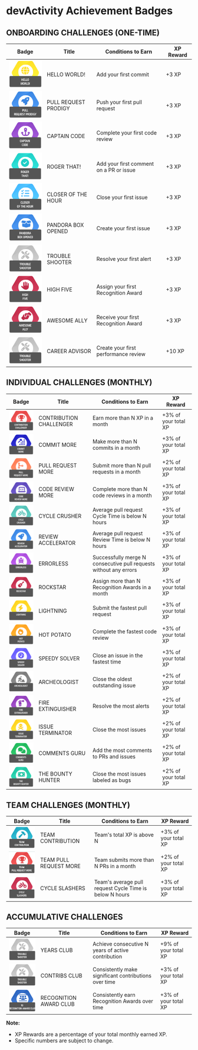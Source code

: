 # devActivity Achievement Badges

## **ONBOARDING CHALLENGES (ONE-TIME)**

| Badge | Title | Conditions to Earn | XP Reward |
|---|---|---|---|
| ![HELLO WORLD!](hello-world.png "HELLO WORLD!") | HELLO WORLD! | Add your first commit | +3 XP |
| ![PULL REQUEST PRODIGY](pull-request-prodigy.png "PULL REQUEST PRODIGY") | PULL REQUEST PRODIGY | Push your first pull request | +3 XP |
| ![CAPTAIN CODE](captain-code.png "CAPTAIN CODE") | CAPTAIN CODE | Complete your first code review | +3 XP |
| ![ROGER THAT!](roger-that.png "ROGER THAT!") | ROGER THAT! | Add your first comment on a PR or issue | +3 XP |
| ![CLOSER OF THE HOUR](closer-of-the-hour.png "CLOSER OF THE HOUR") | CLOSER OF THE HOUR | Close your first issue | +3 XP |
| ![PANDORA BOX OPENED](pandora-box-opened.png "PANDORA BOX OPENED") | PANDORA BOX OPENED | Create your first issue | +3 XP |
| ![TROUBLE SHOOTER](trouble-shooter.png "TROUBLE SHOOTER") | TROUBLE SHOOTER | Resolve your first alert | +3 XP |
| ![HIGH FIVE](high-five.png "HIGH FIVE") | HIGH FIVE | Assign your first Recognition Award | +3 XP |
| ![AWESOME ALLY](awesome-ally.png "AWESOME ALLY") | AWESOME ALLY | Receive your first Recognition Award | +3 XP |
| ![CAREER ADVISOR](trouble-shooter.png "CAREER ADVISOR") | CAREER ADVISOR | Create your first performance review | +10 XP |


## **INDIVIDUAL CHALLENGES (MONTHLY)**

| Badge | Title | Conditions to Earn | XP Reward |
|---|---|---|---|
| ![CONTRIBUTION CHALLENGER](contribution-challenger.png "CONTRIBUTION CHALLENGER") | CONTRIBUTION CHALLENGER | Earn more than N XP in a month | +3% of your total XP |
| ![COMMIT MORE](commit-more.png "COMMIT MORE") | COMMIT MORE | Make more than N commits in a month | +3% of your total XP |
| ![PULL REQUEST MORE](pull-request-more.png "PULL REQUEST MORE") | PULL REQUEST MORE | Submit more than N pull requests in a month | +2% of your total XP |
| ![CODE REVIEW MORE](code-review-more.png "CODE REVIEW MORE") | CODE REVIEW MORE | Complete more than N code reviews in a month | +3% of your total XP |
| ![CYCLE CRUSHER](cycle-crusher.png "CYCLE CRUSHER") | CYCLE CRUSHER | Average pull request Cycle Time is below N hours | +3% of your total XP |
| ![REVIEW ACCELERATOR](review-accelerator.png "REVIEW ACCELERATOR") | REVIEW ACCELERATOR | Average pull request Review Time is below N hours | +3% of your total XP |
| ![ERRORLESS](errorless.png "ERRORLESS") | ERRORLESS | Successfully merge N consecutive pull requests without any errors | +3% of your total XP |
| ![ROCKSTAR](rockstar.png "ROCKSTAR") | ROCKSTAR | Assign more than N Recognition Awards in a month | +3% of your total XP |
| ![LIGHTNING](lightning.png "LIGHTNING") | LIGHTNING | Submit the fastest pull request | +3% of your total XP |
| ![HOT POTATO](hot-potato.png "HOT POTATO") | HOT POTATO | Complete the fastest code review | +3% of your total XP |
| ![SPEEDY SOLVER](speedy-solver.png "SPEEDY SOLVER") | SPEEDY SOLVER | Close an issue in the fastest time | +3% of your total XP |
| ![ARCHEOLOGIST](archeologist.png "ARCHEOLOGIST") | ARCHEOLOGIST | Close the oldest outstanding issue | +2% of your total XP |
| ![FIRE EXTINGUISHER](fire-extinguisher.png "FIRE EXTINGUISHER") | FIRE EXTINGUISHER | Resolve the most alerts | +2% of your total XP |
| ![ISSUE TERMINATOR](issue-terminator.png "ISSUE TERMINATOR") | ISSUE TERMINATOR | Close the most issues | +2% of your total XP |
| ![COMMENTS GURU](comments-guru.png "COMMENTS GURU") | COMMENTS GURU | Add the most comments to PRs and issues | +2% of your total XP |
| ![THE BOUNTY HUNTER](the-bounty-hunter.png "THE BOUNTY HUNTER") | THE BOUNTY HUNTER | Close the most issues labeled as bugs | +2% of your total XP |

## **TEAM CHALLENGES (MONTHLY)**

| Badge | Title | Conditions to Earn | XP Reward |
|---|---|---|---|
| ![TEAM CONTRIBUTION](team-contribution.png "TEAM CONTRIBUTION") | TEAM CONTRIBUTION | Team's total XP is above N | +3% of your total XP |
| ![TEAM PULL REQUEST MORE](team-pull-request-more.png "TEAM PULL REQUEST MORE") | TEAM PULL REQUEST MORE | Team submits more than N PRs in a month | +2% of your total XP |
| ![CYCLE SLASHERS](cycle-slasher.png "CYCLE SLASHERS") | CYCLE SLASHERS | Team's average pull request Cycle Time is below N hours | +3% of your total XP |

## **ACCUMULATIVE CHALLENGES**

| Badge | Title | Conditions to Earn | XP Reward |
|---|---|---|---|
| ![YEARS CLUB](trouble-shooter.png "YEARS CLUB") | YEARS CLUB | Achieve consecutive N years of active contribution | +9% of your total XP |
| ![CONTRIBS CLUB](trouble-shooter.png "CONTRIBS CLUB") | CONTRIBS CLUB | Consistently make significant contributions over time | +3% of your total XP |
| ![RECOGNITION AWARD CLUB](recognition-award-club.png "RECOGNITION AWARD CLUB") | RECOGNITION AWARD CLUB | Consistently earn Recognition Awards over time | +3% of your total XP | 

**Note:** 
- XP Rewards are a percentage of your total monthly earned XP. 
- Specific numbers are subject to change.  
